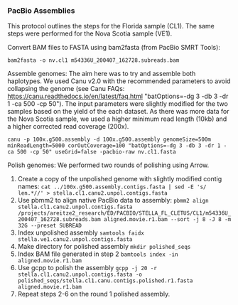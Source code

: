 ### PacBio Assemblies

This protocol outlines the steps for the Florida sample (CL1). The same steps were performed for the Nova Scotia sample (VE1).

Convert BAM files to FASTA using bam2fasta (from PacBio SMRT Tools):

``` bam2fasta -o nv.cl1 m54336U_200407_162728.subreads.bam ```

Assemble genomes: The aim here was to try and assemble both haplotypes. We used Canu v2.0 with the recommended parameters to avoid collapsing the genome (see Canu FAQs: https://canu.readthedocs.io/en/latest/faq.html "batOptions=-dg 3 -db 3 -dr 1 -ca 500 -cp 50"). The input parameters were slightly modified for the two samples based on the yield of the each dataset. As there was more data for the Nova Scotia sample, we used a higher minimum read length (10kb) and a higher corrected read coverage (200x).

``` canu -p 100x.g500.assembly -d 100x.g500.assembly genomeSize=500m minReadLength=5000 corOutCoverage=100 "batOptions=-dg 3 -db 3 -dr 1 -ca 500 -cp 50" useGrid=false -pacbio-raw nv.cl1.fasta ```

Polish genomes: We performed two rounds of polishing using Arrow.
1) Create a copy of the unpolished genome with slightly modified contig names:
``` cat ../100x.g500.assembly.contigs.fasta | sed -E 's/ len.*//' > stella.cl1.canu2.unpol.contigs.fasta ```
2) Use pbmm2 to align native PacBio data to assembly:
``` pbmm2 align stella.cl1.canu2.unpol.contigs.fasta /projects/areitze2_research/ED/PACBIO/STELLA_FL_CLETUS/CL1/m54336U_200407_162728.subreads.bam aligned.movie.r1.bam --sort -j 8 -J 8 -m 32G --preset SUBREAD ```
3) Index unpolished assembly
``` samtools faidx stella.ve1.canu2.unpol.contigs.fasta ```
4) Make directory for polished assembly
``` mkdir polished_seqs ```
5) Index BAM file generated in step 2
``` bamtools index -in aligned.movie.r1.bam ```
6) Use gcpp to polish the assembly
``` gcpp -j 20 -r stella.cl1.canu2.unpol.contigs.fasta -o polished_seqs/stella.cl1.canu.contigs.polished.r1.fasta aligned.movie.r1.bam ```
7) Repeat steps 2-6 on the round 1 polished assembly.

